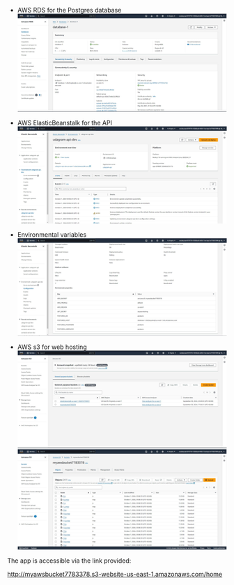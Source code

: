 - AWS RDS for the Postgres database
  ![database](../screenshots/udagram_RDS.JPG)

- AWS ElasticBeanstalk for the API
  ![eb](../screenshots/udagram_EB.JPG)

- Environmental variables
  ![env-vars](../screenshots/udagram_EB_env-var.JPG)
- AWS s3 for web hosting
  ![bucket](../screenshots/udagram_S3.JPG)
  ![bucket-front](../screenshots/udagram_S3_front.JPG)

The app is accessible via the link provided:

http://myawsbucket7783378.s3-website-us-east-1.amazonaws.com/home
